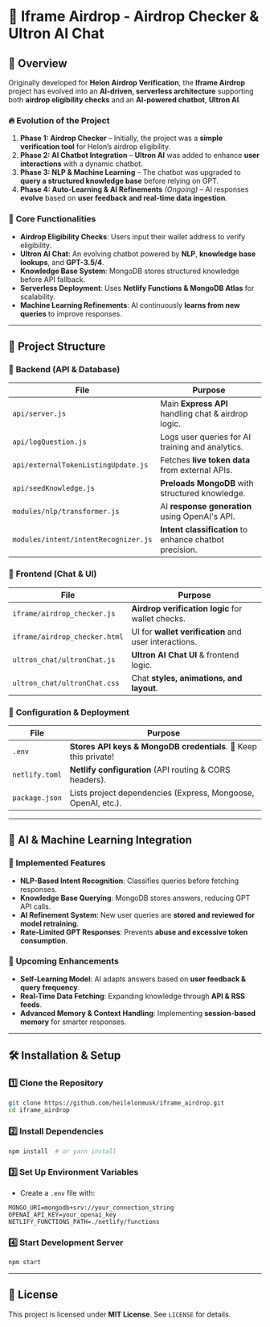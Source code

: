 # 🚀 Iframe Airdrop - Airdrop Checker & Ultron AI Chat

## 📌 Overview
Originally developed for **Helon Airdrop Verification**, the **Iframe Airdrop** project has evolved into an **AI-driven, serverless architecture** supporting both **airdrop eligibility checks** and an **AI-powered chatbot**, **Ultron AI**. 

### 🔥 Evolution of the Project
1. **Phase 1: Airdrop Checker** – Initially, the project was a **simple verification tool** for Helon’s airdrop eligibility.
2. **Phase 2: AI Chatbot Integration** – **Ultron AI** was added to enhance **user interactions** with a dynamic chatbot.
3. **Phase 3: NLP & Machine Learning** – The chatbot was upgraded to **query a structured knowledge base** before relying on GPT.
4. **Phase 4: Auto-Learning & AI Refinements** *(Ongoing)* – AI responses **evolve** based on **user feedback and real-time data ingestion**.

### 🎯 **Core Functionalities**
- **Airdrop Eligibility Checks**: Users input their wallet address to verify eligibility.
- **Ultron AI Chat**: An evolving chatbot powered by **NLP**, **knowledge base lookups**, and **GPT-3.5/4**.
- **Knowledge Base System**: MongoDB stores structured knowledge before API fallback.
- **Serverless Deployment**: Uses **Netlify Functions & MongoDB Atlas** for scalability.
- **Machine Learning Refinements**: AI continuously **learns from new queries** to improve responses.

---

## 📂 **Project Structure**

### 🔹 **Backend (API & Database)**
| File                          | Purpose |
|--------------------------------|---------|
| `api/server.js`               | Main **Express API** handling chat & airdrop logic. |
| `api/logQuestion.js`          | Logs user queries for AI training and analytics. |
| `api/externalTokenListingUpdate.js` | Fetches **live token data** from external APIs. |
| `api/seedKnowledge.js`        | **Preloads MongoDB** with structured knowledge. |
| `modules/nlp/transformer.js`  | AI **response generation** using OpenAI's API. |
| `modules/intent/intentRecognizer.js` | **Intent classification** to enhance chatbot precision. |

### 🔹 **Frontend (Chat & UI)**
| File                          | Purpose |
|--------------------------------|---------|
| `iframe/airdrop_checker.js`   | **Airdrop verification logic** for wallet checks. |
| `iframe/airdrop_checker.html` | UI for **wallet verification** and user interactions. |
| `ultron_chat/ultronChat.js`   | **Ultron AI Chat UI** & frontend logic. |
| `ultron_chat/ultronChat.css`  | Chat **styles, animations, and layout**. |

### 🔹 **Configuration & Deployment**
| File                          | Purpose |
|--------------------------------|---------|
| `.env`                        | **Stores API keys & MongoDB credentials**. 🚨 Keep this private! |
| `netlify.toml`                | **Netlify configuration** (API routing & CORS headers). |
| `package.json`                | Lists project dependencies (Express, Mongoose, OpenAI, etc.). |

---

## 📢 **AI & Machine Learning Integration**
### 🔹 Implemented Features
- **NLP-Based Intent Recognition**: Classifies queries before fetching responses.
- **Knowledge Base Querying**: MongoDB stores answers, reducing GPT API calls.
- **AI Refinement System**: New user queries are **stored and reviewed for model retraining**.
- **Rate-Limited GPT Responses**: Prevents **abuse and excessive token consumption**.

### 🔮 **Upcoming Enhancements**
- **Self-Learning Model**: AI adapts answers based on **user feedback & query frequency**.
- **Real-Time Data Fetching**: Expanding knowledge through **API & RSS feeds**.
- **Advanced Memory & Context Handling**: Implementing **session-based memory** for smarter responses.

---

## 🛠 **Installation & Setup**

### **1️⃣ Clone the Repository**
```bash
git clone https://github.com/heilelonmusk/iframe_airdrop.git
cd iframe_airdrop
```
### **2️⃣ Install Dependencies**
```bash
npm install  # or yarn install
```
### **3️⃣ Set Up Environment Variables**
- Create a `.env` file with:
```env
MONGO_URI=mongodb+srv://your_connection_string
OPENAI_API_KEY=your_openai_key
NETLIFY_FUNCTIONS_PATH=./netlify/functions
```
### **4️⃣ Start Development Server**
```bash
npm start
```

---

## 📝 **License**
This project is licensed under **MIT License**. See `LICENSE` for details.
